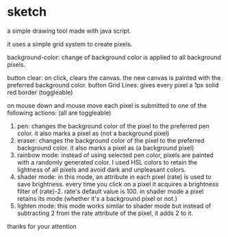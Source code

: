 # sketch
a simple drawing tool made with java script.

it uses a simple grid system to create pixels.

background-color: change of background color is applied to all background pixels.

button clear: on click, clears the canvas. the new canvas is painted with the preferred background color.
button Grid Lines: gives every pixel a 1px solid red border (toggleable)


on mouse down and mouse move each pixel is submitted to one of the following actions: (all are toggleable)
1. pen: changes the background color of the pixel to the preferred pen color. it also marks a pixel as (not a background pixel)
2. eraser: changes the background color of the pixel to the preferred background color. it also marks a pixel as (a background pixel)
3. rainbow mode: instead of using selected pen color, pixels are painted with a randomly generated color. I used HSL colors to retain the lightness of all pixels and avoid dark and unpleasant colors.
4. shader mode: in this mode, an attribute in each pixel (rate) is used to save brightness. every time you click on a pixel it acquires a brightness filter of (rate)-2. rate's default value is 100. in shader mode a pixel retains its mode (whether it's a background pixel or not.)
5. lighten mode: this mode works similar to shader mode but instead of subtracting 2 from the rate attribute of the pixel, it adds 2 to it.

thanks for your attention
